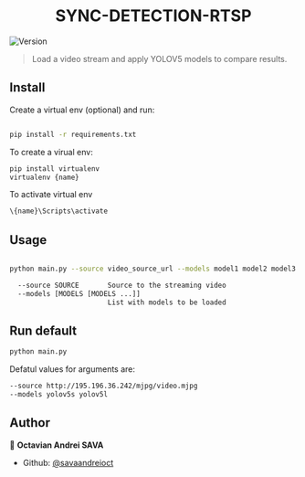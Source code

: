 <h1 align="center">SYNC-DETECTION-RTSP</h1>
<p>
  <img alt="Version" src="https://img.shields.io/badge/version-1.0.0-blue.svg?cacheSeconds=2592000" />
</p>

> Load a video stream and apply YOLOV5 models to compare results.

## Install
Create a virtual env (optional) and run: 
```sh

pip install -r requirements.txt
```

To create a virual env:

```sh
pip install virtualenv
virtualenv {name}
```

To activate virtual env

```sh
\{name}\Scripts\activate 
```
## Usage

```sh

python main.py --source video_source_url --models model1 model2 model3

  --source SOURCE       Source to the streaming video
  --models [MODELS [MODELS ...]]
                        List with models to be loaded

```

## Run default

```sh
python main.py

```
Defatul values for arguments are:
```sh
--source http://195.196.36.242/mjpg/video.mjpg
--models yolov5s yolov5l

```


## Author

👤 **Octavian Andrei SAVA**

* Github: [@savaandreioct](https://github.com/savaandreioct)